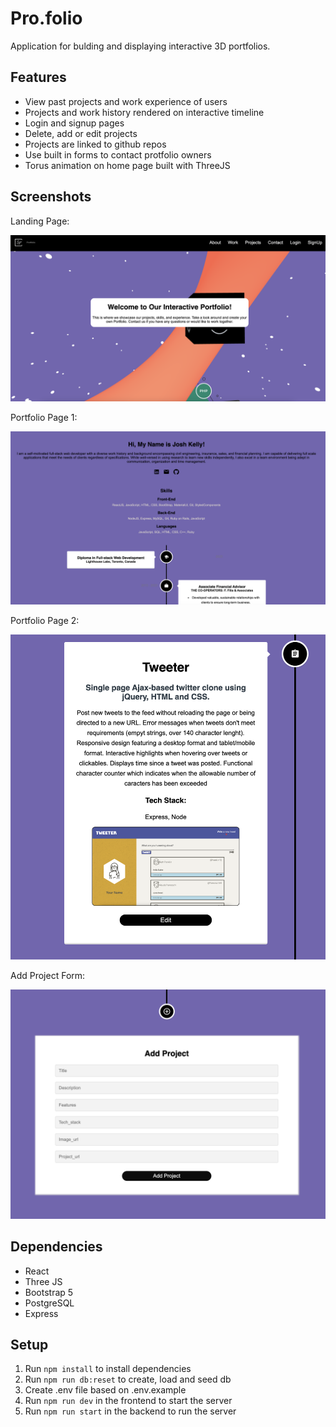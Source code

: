 # Pro.folio

Application for bulding and displaying interactive 3D portfolios. 

## Features 

  - View past projects and work experience of users
  - Projects and work history rendered on interactive timeline
  - Login and signup pages
  - Delete, add or edit projects
  - Projects are linked to github repos
  - Use built in forms to contact protfolio owners
  - Torus animation on home page built with ThreeJS 

## Screenshots

  Landing Page:

  !["Landing Page"](https://github.com/7-O-2-H/interactive_portfolio/blob/main/docs/Screenshot%202023-05-25%20at%201.26.44%20PM.png)

  Portfolio Page 1:

  !["Portfolio Page 1"](https://github.com/7-O-2-H/interactive_portfolio/blob/main/docs/Screenshot%202023-05-25%20at%208.11.22%20PM.png)

  Portfolio Page 2:

  !["Portfolio Page 2"](https://github.com/7-O-2-H/interactive_portfolio/blob/main/docs/Screenshot%202023-05-25%20at%208.11.36%20PM.png)

  Add Project Form:

  !["Add Project"](https://github.com/7-O-2-H/interactive_portfolio/blob/main/docs/Screenshot%202023-05-25%20at%208.11.49%20PM.png)

## Dependencies

- React
- Three JS
- Bootstrap 5
- PostgreSQL 
- Express

## Setup

1. Run `npm install` to install dependencies
2. Run `npm run db:reset` to create, load and seed db
3. Create .env file based on .env.example
4. Run `npm run dev` in the frontend to start the server
5. Run `npm run start` in the backend to run the server

